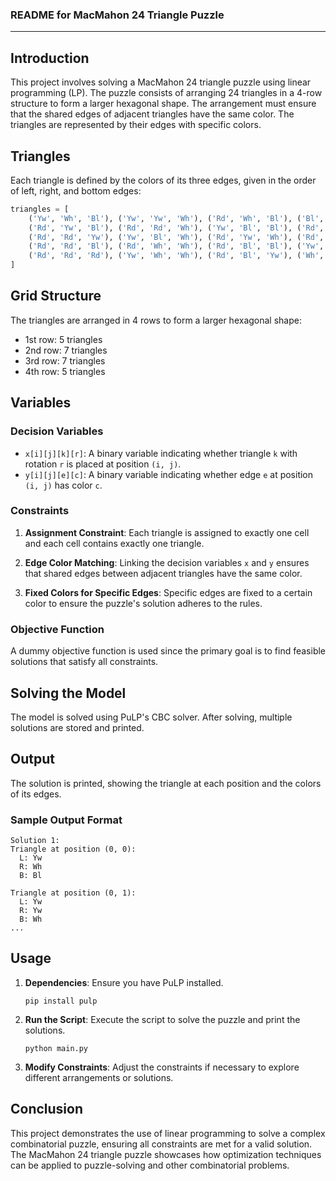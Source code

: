 ### README for MacMahon 24 Triangle Puzzle

---

## Introduction

This project involves solving a MacMahon 24 triangle puzzle using linear programming (LP). The puzzle consists of arranging 24 triangles in a 4-row structure to form a larger hexagonal shape. The arrangement must ensure that the shared edges of adjacent triangles have the same color. The triangles are represented by their edges with specific colors.

## Triangles

Each triangle is defined by the colors of its three edges, given in the order of left, right, and bottom edges:

```python
triangles = [
    ('Yw', 'Wh', 'Bl'), ('Yw', 'Yw', 'Wh'), ('Rd', 'Wh', 'Bl'), ('Bl', 'Bl', 'Wh'), ('Yw', 'Yw', 'Yw'), 
    ('Rd', 'Yw', 'Bl'), ('Rd', 'Rd', 'Wh'), ('Yw', 'Bl', 'Bl'), ('Rd', 'Yw', 'Yw'), ('Bl', 'Wh', 'Wh'), 
    ('Rd', 'Rd', 'Yw'), ('Yw', 'Bl', 'Wh'), ('Rd', 'Yw', 'Wh'), ('Rd', 'Bl', 'Wh'), ('Bl', 'Bl', 'Bl'), 
    ('Rd', 'Rd', 'Bl'), ('Rd', 'Wh', 'Wh'), ('Rd', 'Bl', 'Bl'), ('Yw', 'Yw', 'Bl'), ('Rd', 'Wh', 'Yw'), 
    ('Rd', 'Rd', 'Rd'), ('Yw', 'Wh', 'Wh'), ('Rd', 'Bl', 'Yw'), ('Wh', 'Wh', 'Wh')
]
```

## Grid Structure

The triangles are arranged in 4 rows to form a larger hexagonal shape:
- 1st row: 5 triangles
- 2nd row: 7 triangles
- 3rd row: 7 triangles
- 4th row: 5 triangles

## Variables

### Decision Variables

- `x[i][j][k][r]`: A binary variable indicating whether triangle `k` with rotation `r` is placed at position `(i, j)`.
- `y[i][j][e][c]`: A binary variable indicating whether edge `e` at position `(i, j)` has color `c`.

### Constraints

1. **Assignment Constraint**: Each triangle is assigned to exactly one cell and each cell contains exactly one triangle.

2. **Edge Color Matching**: Linking the decision variables `x` and `y` ensures that shared edges between adjacent triangles have the same color.

3. **Fixed Colors for Specific Edges**: Specific edges are fixed to a certain color to ensure the puzzle's solution adheres to the rules.

### Objective Function

A dummy objective function is used since the primary goal is to find feasible solutions that satisfy all constraints.

## Solving the Model

The model is solved using PuLP's CBC solver. After solving, multiple solutions are stored and printed.

## Output

The solution is printed, showing the triangle at each position and the colors of its edges.

### Sample Output Format

```
Solution 1:
Triangle at position (0, 0):
  L: Yw
  R: Wh
  B: Bl

Triangle at position (0, 1):
  L: Yw
  R: Yw
  B: Wh
...
```

## Usage

1. **Dependencies**: Ensure you have PuLP installed.
   ```
   pip install pulp
   ```

2. **Run the Script**: Execute the script to solve the puzzle and print the solutions.
   ```
   python main.py
   ```

3. **Modify Constraints**: Adjust the constraints if necessary to explore different arrangements or solutions.

## Conclusion

This project demonstrates the use of linear programming to solve a complex combinatorial puzzle, ensuring all constraints are met for a valid solution. The MacMahon 24 triangle puzzle showcases how optimization techniques can be applied to puzzle-solving and other combinatorial problems.
